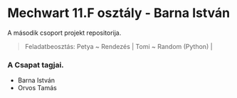 # Mechwart 11.F osztály - Barna István
A második csoport projekt repositorija. 
> Feladatbeosztás: Petya ~ Rendezés | Tomi ~ Random (Python) |
### A Csapat tagjai.
- Barna István
- Orvos Tamás
